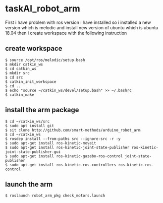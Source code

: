 # taskAI_robot_arm

First i have problem with ros version i have installed so i installed a new version which is melodic and install new version of ubuntu which is ubuntu 18.04 then i create workspace with the following instruction 
## create workspace
```
$ source /opt/ros/melodic/setup.bash
$ mkdir catkin_ws
$ cd catkin_ws
$ mkdir src
$ cd src
$ catkin_init_workspace
$ cd ..
$ echo "source ~/catkin_ws/devel/setup.bash" >> ~/.bashrc
$ catkin_make
```
## install the arm package
```
$ cd ~/catkin_ws/src
$ sudo apt install git
$ sit clone http://github.com/smart-methods/arduino_robot_arm
$ cd ~/catkin_ws
$ rosdep install --from-paths src --ignore-src -r -y
$ sudo apt-get install ros-kinetic-moveit
$ sudo apt-get install ros-kinetic-joint-state-publisher ros-kinetic-joint-state-publisher-gui
$ sudo apt-get install ros-kinetic-gazebo-ros-control joint-state-publisher
$ sudo apt-get install ros-kinetic-ros-controllers ros-kinetic-ros-control
```
## launch the arm
```
$ roslaunch robot_arm_pkg check_motors.launch
```

